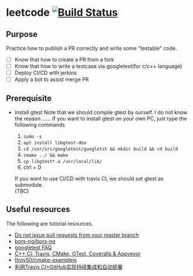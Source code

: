 # leetcode [![Build Status](https://www.travis-ci.org/T-R-I-P/leetcode.svg?branch=master)](https://www.travis-ci.org/T-R-I-P/leetcode)

## Purpose

Practice how to publish a PR correctly and write some "testable" code. 
- [ ] Know that how to create a PR from a fork
- [ ] Know that how to write a testcase via googletest(for c/c++ language)
- [ ] Deploy CI/CD with jerkins
- [ ] Apply a bot to assist merge PR

## Prerequisite

* Install gtest
  Note that we should compile gtest by ourself. I do not know the reason ...... If you want to install gtest on your own PC, just type the following commands
  1. `sudo -s`
  2. `apt install libgtest-dev`
  3. `cd /usr/src/googletest/googletst && mkdir build && cd build`
  4. `cmake ../ && make`
  5. `cp libgtest*.a /usr/local/lib/`
  6. ctrl + D
  
  If you want to use CI/CD with travis CI, we should set gtest as submodule.   
  (TBC)


## Useful resources

The following are tutorial resources.  
* [Do not issue pull requests from your master branch](https://blog.jasonmeridth.com/posts/do-not-issue-pull-requests-from-your-master-branch)
* [bors-ng/bors-ng](https://github.com/bors-ng/bors-ng)
* [googletest FAQ](https://github.com/doo/googletest/blob/master/wiki/FAQ.wiki)
* [C++ CI: Travis, CMake, GTest, Coveralls & Appveyor](http://david-grs.github.io/cpp-clang-travis-cmake-gtest-coveralls-appveyor/)
* [ttroy50/cmake-exampleis](https://github.com/ttroy50/cmake-examples)
* [利用Travis CI+GitHub实现持续集成和自动部署](https://zhuanlan.zhihu.com/p/85175312)
